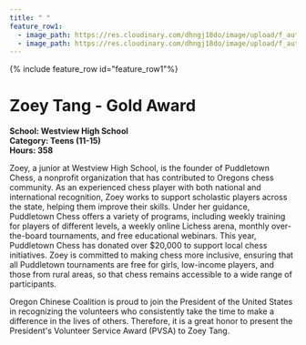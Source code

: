 ```yaml
---
title: " "
feature_row1:
  - image_path: https://res.cloudinary.com/dhngj18do/image/upload/f_auto,q_auto/v1/images/pvsa/2024_Tang_Zoey
  - image_path: https://res.cloudinary.com/dhngj18do/image/upload/f_auto,q_auto/v1/images/activities/year_2024
---
```


{% include feature_row id="feature_row1"%}

# Zoey Tang - Gold Award

**School: Westview High School**  
**Category: Teens (11-15)**  
**Hours: 358**  

Zoey, a junior at Westview High School, is the founder of Puddletown Chess, a nonprofit organization that has contributed to Oregons chess community. As an experienced chess player with both national and international recognition, Zoey works to support scholastic players across the state, helping them improve their skills. Under her guidance, Puddletown Chess offers a variety of programs, including weekly training for players of different levels, a weekly online Lichess arena, monthly over-the-board tournaments, and free educational webinars. This year, Puddletown Chess has donated over $20,000 to support local chess initiatives. Zoey is committed to making chess more inclusive, ensuring that all Puddletown tournaments are free for girls, low-income players, and those from rural areas, so that chess remains accessible to a wide range of participants.

Oregon Chinese Coalition is proud to join the President of the United States in recognizing the volunteers who consistently take the time to make a difference in the lives of others. Therefore, it is a great honor to present the President's Volunteer Service Award (PVSA) to Zoey Tang.

